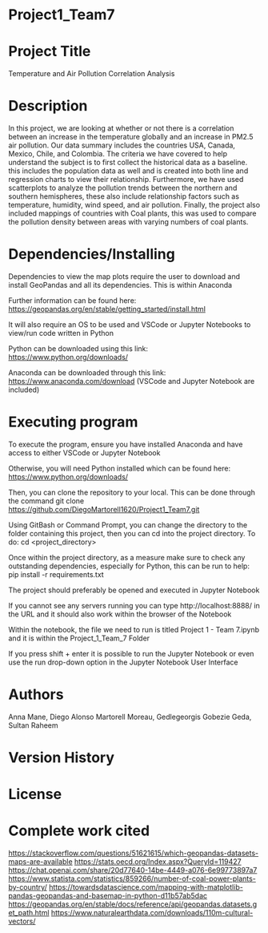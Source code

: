 # Project1_Team7

# Project Title

Temperature and Air Pollution Correlation Analysis

# Description

In this project, we are looking at whether or not there is a correlation between an increase in the temperature globally and an increase in PM2.5 air pollution. Our data summary includes the countries USA, Canada, Mexico, Chile, and Colombia. The criteria we have covered to help understand the subject is to first collect the historical data as a baseline. this includes the population data as well and is created into both line and regression charts to view their relationship. Furthermore, we have used scatterplots to analyze the pollution trends between the northern and southern hemispheres, these also include relationship factors such as temperature, humidity, wind speed, and air pollution. Finally, the project also included mappings of countries with Coal plants, this was used to compare the pollution density between areas with varying numbers of coal plants.

# Dependencies/Installing

Dependencies to view the map plots require the user to download and install GeoPandas and all its dependencies. This is within Anaconda

Further information can be found here: https://geopandas.org/en/stable/getting_started/install.html

It will also require an OS to be used and VSCode or Jupyter Notebooks to view/run code written in Python

Python can be downloaded using this link: https://www.python.org/downloads/

Anaconda can be downloaded through this link: https://www.anaconda.com/download (VSCode and Jupyter Notebook are included)

# Executing program

To execute the program, ensure you have installed Anaconda and have access to either VSCode or Jupyter Notebook

Otherwise, you will need Python installed which can be found here: https://www.python.org/downloads/

Then, you can clone the repository to your local. This can be done through the command git clone <https://github.com/DiegoMartorell1620/Project1_Team7.git>

Using GitBash or Command Prompt, you can change the directory to the folder containing this project, then you can cd into the project directory. To do: cd <project_directory>

Once within the project directory, as a measure make sure to check any outstanding dependencies, especially for Python, this can be run to help: pip install -r requirements.txt

The project should preferably be opened and executed in Jupyter Notebook

If you cannot see any servers running you can type http://localhost:8888/ in the URL and it should also work within the browser of the Notebook

 Within the notebook, the file we need to run is titled Project 1 - Team 7.ipynb and it is within the Project_1_Team_7 Folder

 If you press shift + enter it is possible to run the Jupyter Notebook or even use the run drop-down option in the Jupyter Notebook User Interface

 # Authors

Anna Mane, 
Diego Alonso Martorell Moreau, 
Gedlegeorgis Gobezie Geda, 
Sultan Raheem

# Version History

# License

# Complete work cited

https://stackoverflow.com/questions/51621615/which-geopandas-datasets-maps-are-available
https://stats.oecd.org/Index.aspx?QueryId=119427
https://chat.openai.com/share/20d77640-14be-4449-a076-6e99773897a7
https://www.statista.com/statistics/859266/number-of-coal-power-plants-by-country/
https://towardsdatascience.com/mapping-with-matplotlib-pandas-geopandas-and-basemap-in-python-d11b57ab5dac
https://geopandas.org/en/stable/docs/reference/api/geopandas.datasets.get_path.html
https://www.naturalearthdata.com/downloads/110m-cultural-vectors/

